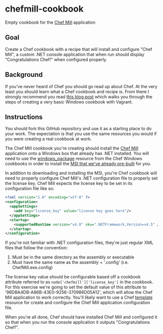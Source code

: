# chefmill-cookbook
Empty cookbook for the [Chef Mill](https://github.com/daptiv/ChefMill) application

## Goal

Create a Chef cookbook with a recipe that will install and configure "Chef Mill",
a custom .NET console application that when run should display "Congratulations Chef!"
when configured properly.

## Background

If you've never heard of Chef you should go read up about Chef. At the very least you 
should learn what a Chef cookbook and recipe is. From there I strongly recommend you read
[this blog post](http://engineering.daptiv.com/getting-started-writing-a-chef-cookbook-for-windows/)
which walks you through the steps of creating a very basic Windows cookbook with Vagrant.

## Instructions

You should fork this GitHub repository and use it as a starting place to do your work. The
expectation is that you use the same resources you would if you were creating a real
cookbook at work.

The Chef Mill cookbook you're creating should install the [Chef Mill](https://github.com/daptiv/ChefMill)
application onto a Windows box that already has .NET installed. You will need to use the
[windows_package](https://docs.chef.io/resource_windows_package.html) resource from the
Chef Windows cookbooks in order to install the
[MSI that we've already pre-built](https://github.com/daptiv/ChefMill/releases/download/1.0.0.0/ChefMillInstaller.msi)
for you.

In addition to downloading and installing the MSI, you're Chef cookbook will need to properly
configure Chef Mill's .NET configuration file to properly set the license key. Chef Mill
expects the license key to be set in its configuration file like so:

```xml
<?xml version="1.0" encoding="utf-8" ?>
<configuration>
  <appSettings>
    <add key="license_key" value="license key goes here"/>
  </appSettings>
  <startup> 
    <supportedRuntime version="v4.0" sku=".NETFramework,Version=v4.5" />
  </startup>
</configuration>
```

If you're not familiar with .NET configuration files, they're just regular XML files that
follow the convention:

1. Must be in the same directory as the assembly or executable
2. Must have the same name as the assembly + '.config' (i.e. ChefMill.exe.config)

The license key value should be configurable based off a cookbook attribute referred to
as `node['chefmill']['license_key']` in the cookbook. For _this_ exercise we're going to
set the default value of this attribute to '96DBA4DB-A86B-43E0-9256-370986D05A12', which
will allow the Chef Mill application to work correctly. You'll likely want to use a Chef
[template](https://docs.chef.io/resource_template.html) resource for create and configure
the Chef Mill application configuration file.

When you're all done, Chef should have installed Chef Mill and configured it so that when
you run the console application it outputs "Congratulations Chef!".
